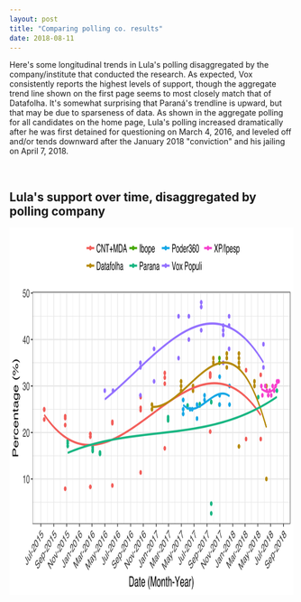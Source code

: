 ```yaml
---
layout: post
title: "Comparing polling co. results"
date: 2018-08-11
---
```

<p> Here's some longitudinal trends in Lula's polling disaggregated by the company/institute that conducted the research. As expected, Vox consistently reports the highest levels of support, though the aggregate trend line shown on the first page seems to most closely match that of Datafolha. It's somewhat surprising that Paraná's trendline is upward, but that may be due to sparseness of data. As shown in the aggregate polling for all candidates on the home page, Lula's polling increased dramatically after he was first detained for questioning on March 4, 2016, and leveled off and/or tends downward after the January 2018 "conviction" and his jailing on April 7, 2018. </p>
<br>
<h2>Lula's support over time, disaggregated by polling company</h2>
 <center>
<img src="/images/poll-co-comparisons.png" alt="HTML5 Icon" style="width:900px;height:650px;">
	</center>
<br>
